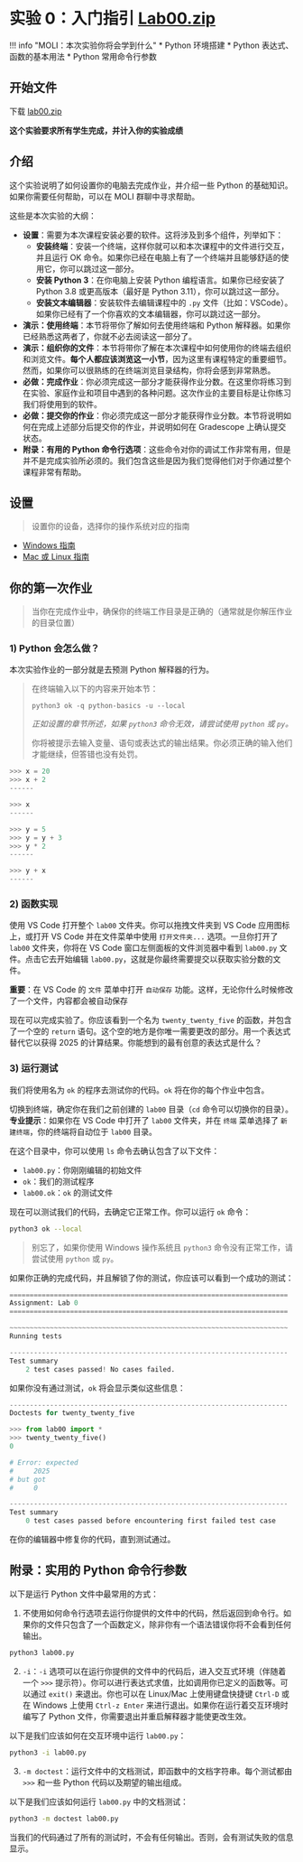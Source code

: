# 实验 0：入门指引 [Lab00.zip](https://cs61a.org/lab/lab00/lab00.zip)

!!! info "MOLI：本次实验你将会学到什么"
    * Python 环境搭建
    * Python 表达式、函数的基本用法
    * Python 常用命令行参数

## 开始文件

下载 [lab00.zip](https://cs61a.org/lab/lab00/lab00.zip)

**这个实验要求所有学生完成，并计入你的实验成绩**

## 介绍

这个实验说明了如何设置你的电脑去完成作业，并介绍一些 Python 的基础知识。如果你需要任何帮助，可以在 MOLI 群聊中寻求帮助。

这些是本次实验的大纲：

* **设置**：需要为本次课程安装必要的软件。这将涉及到多个组件，列举如下：
  * **安装终端**：安装一个终端，这样你就可以和本次课程中的文件进行交互，并且运行 OK 命令。如果你已经在电脑上有了一个终端并且能够舒适的使用它，你可以跳过这一部分。
  * **安装 Python 3**：在你电脑上安装 Python 编程语言。如果你已经安装了 Python 3.8 或更高版本（最好是 Python 3.11），你可以跳过这一部分。
  * **安装文本编辑器**：安装软件去编辑课程中的 `.py` 文件（比如：VSCode）。如果你已经有了一个你喜欢的文本编辑器，你可以跳过这一部分。
* **演示：使用终端**：本节将带你了解如何去使用终端和 Python 解释器。如果你已经熟悉这两者了，你就不必去阅读这一部分了。
* **演示：组织你的文件**：本节将带你了解在本次课程中如何使用你的终端去组织和浏览文件。**每个人都应该浏览这一小节**，因为这里有课程特定的重要细节。然而，如果你可以很熟练的在终端浏览目录结构，你将会感到非常熟悉。
* **必做：完成作业**：你必须完成这一部分才能获得作业分数。在这里你将练习到在实验、家庭作业和项目中遇到的各种问题。这次作业的主要目标是让你练习我们将使用到的软件。
* **必做：提交你的作业**：你必须完成这一部分才能获得作业分数。本节将说明如何在完成上述部分后提交你的作业，并说明如何在 Gradescope 上确认提交状态。
* **附录：有用的 Python 命令行选项**：这些命令对你的调试工作非常有用，但是并不是完成实验所必须的。我们包含这些是因为我们觉得他们对于你通过整个课程非常有帮助。

## 设置

> 设置你的设备，选择你的操作系统对应的指南

* [Windows 指南](https://cs61a.org/articles/setup-windows)
* [Mac 或 Linux 指南](https://cs61a.org/articles/setup-mac)

## 你的第一次作业

> 当你在完成作业中，确保你的终端工作目录是正确的（通常就是你解压作业的目录位置）

### 1) Python 会怎么做？

本次实验作业的一部分就是去预测 Python 解释器的行为。

> 在终端输入以下的内容来开始本节：
> ```
> python3 ok -q python-basics -u --local
> ```
> *正如设置的章节所述，如果 `python3` 命令无效，请尝试使用 `python` 或 `py`。*
>
> 你将被提示去输入变量、语句或表达式的输出结果。你必须正确的输入他们才能继续，但答错也没有处罚。

```python
>>> x = 20
>>> x + 2
------

>>> x
------

>>> y = 5
>>> y = y + 3
>>> y * 2
------

>>> y + x
------
```

### 2) 函数实现

使用 VS Code 打开整个 `lab00` 文件夹。你可以拖拽文件夹到 VS Code 应用图标上，或打开 VS Code 并在文件菜单中使用 `打开文件夹...` 选项。一旦你打开了 `lab00` 文件夹，你将在 VS Code 窗口左侧面板的文件浏览器中看到 `lab00.py` 文件。点击它去开始编辑 `lab00.py`，这就是你最终需要提交以获取实验分数的文件。

**重要**：在 VS Code 的 `文件` 菜单中打开 `自动保存` 功能。这样，无论你什么时候修改了一个文件，内容都会被自动保存

现在可以完成实验了。你应该看到一个名为 `twenty_twenty_five` 的函数，并包含了一个空的 `return` 语句。这个空的地方是你唯一需要更改的部分。用一个表达式替代它以获得 2025 的计算结果。你能想到的最有创意的表达式是什么？

### 3) 运行测试

我们将使用名为 `ok` 的程序去测试你的代码。`ok` 将在你的每个作业中包含。

切换到终端，确定你在我们之前创建的 `lab00` 目录（`cd` 命令可以切换你的目录）。**专业提示**：如果你在 VS Code 中打开了 `lab00` 文件夹，并在 `终端` 菜单选择了 `新建终端`，你的终端将自动位于 `lab00` 目录。

在这个目录中，你可以使用 `ls` 命令去确认包含了以下文件：

* `lab00.py`：你刚刚编辑的初始文件
* `ok`：我们的测试程序
* `lab00.ok`：`ok` 的测试文件

现在可以测试我们的代码，去确定它正常工作。你可以运行 `ok` 命令：

```bash
python3 ok --local
```

> 别忘了，如果你使用 Windows 操作系统且 `python3` 命令没有正常工作，请尝试使用 `python` 或 `py`。

如果你正确的完成代码，并且解锁了你的测试，你应该可以看到一个成功的测试：

```python
=====================================================================
Assignment: Lab 0
=====================================================================

~~~~~~~~~~~~~~~~~~~~~~~~~~~~~~~~~~~~~~~~~~~~~~~~~~~~~~~~~~~~~~~~~~~~~
Running tests

---------------------------------------------------------------------
Test summary
    2 test cases passed! No cases failed.
```

如果你没有通过测试，`ok` 将会显示类似这些信息：

```python
---------------------------------------------------------------------
Doctests for twenty_twenty_five

>>> from lab00 import *
>>> twenty_twenty_five()
0

# Error: expected
#     2025
# but got
#     0

---------------------------------------------------------------------
Test summary
    0 test cases passed before encountering first failed test case
```

在你的编辑器中修复你的代码，直到测试通过。

## 附录：实用的 Python 命令行参数

以下是运行 Python 文件中最常用的方式：

1. 不使用如何命令行选项去运行你提供的文件中的代码，然后返回到命令行。如果你的文件只包含了一个函数定义，除非你有一个语法错误你将不会看到任何输出。

```bash
python3 lab00.py
```
2. `-i`：`-i` 选项可以在运行你提供的文件中的代码后，进入交互式环境（伴随着一个 `>>>` 提示符）。你可以进行表达式求值，比如调用你已定义的函数等。可以通过 `exit()` 来退出。你也可以在 Linux/Mac 上使用键盘快捷键 `Ctrl-D` 或在 Windows 上使用 `Ctrl-z Enter` 来进行退出。如果你在运行着交互环境时编写了 Python 文件，你需要退出并重启解释器才能使更改生效。

以下是我们应该如何在交互环境中运行 `lab00.py`：
```bash
python3 -i lab00.py
```
3. `-m doctest`：运行文件中的文档测试，即函数中的文档字符串。每个测试都由 `>>>` 和一些 Python 代码以及期望的输出组成。

以下是我们应该如何运行 `lab00.py` 中的文档测试：
```bash
python3 -m doctest lab00.py
```

当我们的代码通过了所有的测试时，不会有任何输出。否则，会有测试失败的信息显示。
